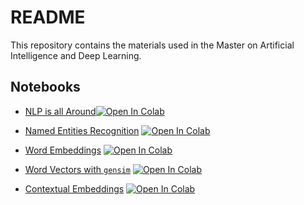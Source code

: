 # README

This repository contains the materials used in the Master on Artificial
Intelligence and Deep Learning.

## Notebooks

- [NLP is all Around](nlp-is-all-around.ipynb)[![Open In Colab](https://colab.research.google.com/assets/colab-badge.svg)](https://colab.research.google.com/github/vitojph/master-ai-dl/blob/master/nlp-is-all-around.ipynb)

- [Named Entities Recognition](ner.ipynb) [![Open In Colab](https://colab.research.google.com/assets/colab-badge.svg)](https://colab.research.google.com/github/vitojph/master-ai-dl/blob/master/ner.ipynb)

- [Word Embeddings](word-embeddings.ipynb) [![Open In Colab](https://colab.research.google.com/assets/colab-badge.svg)](https://colab.research.google.com/github/vitojph/master-ai-dl/blob/master/word-embeddings.ipynb)

- [Word Vectors with `gensim`](gensim-word_vectors.ipynb) [![Open In Colab](https://colab.research.google.com/assets/colab-badge.svg)](https://colab.research.google.com/github/vitojph/master-ai-dl/blob/master/gensim-word_vectors.ipynb)

- [Contextual Embeddings](contextual-embeddings.ipynb) [![Open In Colab](https://colab.research.google.com/assets/colab-badge.svg)](https://colab.research.google.com/github/vitojph/master-ai-dl/blob/master/contextual-embeddings.ipynb)
